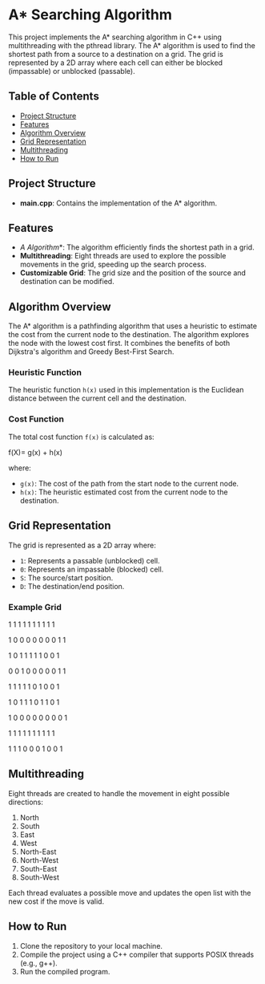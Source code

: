 # A* Searching Algorithm

This project implements the A* searching algorithm in C++ using multithreading with the pthread library. The A* algorithm is used to find the shortest path from a source to a destination on a grid. The grid is represented by a 2D array where each cell can either be blocked (impassable) or unblocked (passable).

## Table of Contents
- [Project Structure](#project-structure)
- [Features](#features)
- [Algorithm Overview](#algorithm-overview)
- [Grid Representation](#grid-representation)
- [Multithreading](#multithreading)
- [How to Run](#how-to-run)

## Project Structure

- **main.cpp**: Contains the implementation of the A* algorithm.

## Features

- **A* Algorithm**: The algorithm efficiently finds the shortest path in a grid.
- **Multithreading**: Eight threads are used to explore the possible movements in the grid, speeding up the search process.
- **Customizable Grid**: The grid size and the position of the source and destination can be modified.

## Algorithm Overview

The A* algorithm is a pathfinding algorithm that uses a heuristic to estimate the cost from the current node to the destination. The algorithm explores the node with the lowest cost first. It combines the benefits of both Dijkstra's algorithm and Greedy Best-First Search.

### Heuristic Function
The heuristic function `h(x)` used in this implementation is the Euclidean distance between the current cell and the destination.

### Cost Function
The total cost function `f(x)` is calculated as:

f(X)= g(x) + h(x)

where:
- `g(x)`: The cost of the path from the start node to the current node.
- `h(x)`: The heuristic estimated cost from the current node to the destination.

## Grid Representation

The grid is represented as a 2D array where:
- `1`: Represents a passable (unblocked) cell.
- `0`: Represents an impassable (blocked) cell.
- `S`: The source/start position.
- `D`: The destination/end position.

### Example Grid
1 1 1 1 1 1 1 1 1 1

1 0 0 0 0 0 0 0 1 1

1 0 1 1 1 1 1 0 0 1

0 0 1 0 0 0 0 0 1 1

1 1 1 1 1 0 1 0 0 1

1 0 1 1 1 0 1 1 0 1

1 0 0 0 0 0 0 0 0 1

1 1 1 1 1 1 1 1 1 1

1 1 1 0 0 0 1 0 0 1

## Multithreading

Eight threads are created to handle the movement in eight possible directions:
1. North
2. South
3. East
4. West
5. North-East
6. North-West
7. South-East
8. South-West

Each thread evaluates a possible move and updates the open list with the new cost if the move is valid.

## How to Run

1. Clone the repository to your local machine.
2. Compile the project using a C++ compiler that supports POSIX threads (e.g., g++).
3. Run the compiled program.
